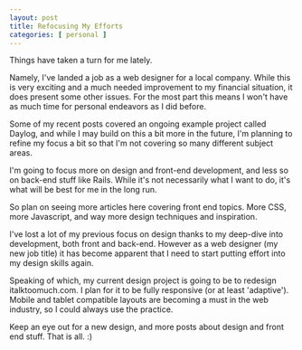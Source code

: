 ```yaml
---
layout: post
title: Refocusing My Efforts
categories: [ personal ]
---
```

Things have taken a turn for me lately.

Namely, I've landed a job as a web designer for a local company. While this is very exciting and a much needed improvement to my financial situation, it does present some other issues. For the most part this means I won't have as much time for personal endeavors as I did before.

Some of my recent posts covered an ongoing example project called Daylog, and while I may build on this a bit more in the future, I'm planning to refine my focus a bit so that I'm not covering so many different subject areas.

I'm going to focus more on design and front-end development, and less so on back-end stuff like Rails. While it's not necessarily what I want to do, it's what will be best for me in the long run.

So plan on seeing more articles here covering front end topics. More CSS, more Javascript, and way more design techniques and inspiration.

I've lost a lot of my previous focus on design thanks to my deep-dive into development, both front and back-end. However as a web designer (my new job title) it has become apparent that I need to start putting effort into my design skills again.

Speaking of which, my current design project is going to be to redesign italktoomuch.com. I plan for it to be fully responsive (or at least 'adaptive'). Mobile and tablet compatible layouts are becoming a must in the web industry, so I could always use the practice.

Keep an eye out for a new design, and more posts about design and front end stuff. That is all. :)